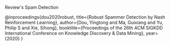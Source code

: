 Review's Spam Detection

@inproceedings{dou2020robust,
  title={Robust Spammer Detection by Nash Reinforcement Learning},
  author={Dou, Yingtong and Ma, Guixiang and Yu, Philip S and Xie, Sihong},
  booktitle={Proceedings of the 26th ACM SIGKDD International Conference on Knowledge Discovery \& Data Mining},
  year={2020}
}
